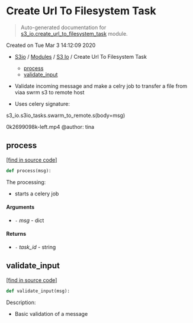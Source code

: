 # Create Url To Filesystem Task

> Auto-generated documentation for [s3_io.create_url_to_filesystem_task](../../s3_io/create_url_to_filesystem_task.py) module.

Created on Tue Mar  3 14:12:09 2020

- [S3io](../README.md#s3io) / [Modules](../MODULES.md#s3io-modules) / [S3 Io](index.md#s3-io) / Create Url To Filesystem Task
    - [process](#process)
    - [validate_input](#validate_input)

- Validate incoming message and make a celry job to transfer a file from
viaa swrm s3 to remote host

- Uses celery signature:

s3_io.s3io_tasks.swarm_to_remote.s(body=msg)

0k2699098k-left.mp4
@author: tina

## process

[[find in source code]](../../s3_io/create_url_to_filesystem_task.py#L71)

```python
def process(msg):
```

The processing:

- starts a celery job

#### Arguments

- `-` *msg* - dict

#### Returns

- `-` *task_id* - string

## validate_input

[[find in source code]](../../s3_io/create_url_to_filesystem_task.py#L46)

```python
def validate_input(msg):
```

Description:

- Basic validation of a message

